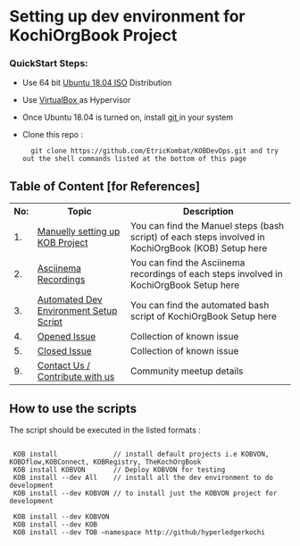 # Setting up dev environment for KochiOrgBook Project

### QuickStart Steps:
* Use 64 bit <a href="https://ubuntu.com/download/desktop/thank-you?version=18.04.3&architecture=amd64">Ubuntu 18.04 ISO</a> Distribution 
* Use <a href="https://download.virtualbox.org/virtualbox/6.0.14/VirtualBox-6.0.14-133895-Win.exe">VirtualBox </a> as Hypervisor
* Once Ubuntu 18.04 is turned on, install <a href="https://github.com/EtricKombat/KOBDevOps/wiki/1.Manuel-Steps-to-setup-KOB">git </a>  in your system

* Clone this repo :
        
        git clone https://github.com/EtricKombat/KOBDevOps.git and try out the shell commands listed at the bottom of this page


 




## Table of Content [for References]

<table>
<tr><th>No:</th><th>Topic </th><th>Description</th></tr>
<tr><td>1.</td><td><a href="https://github.com/EtricKombat/KOBDevOps/wiki/1.Manuel-Steps-to-setup-KOB">Manuelly setting up KOB Project</a></td><td>You can find the Manuel steps (bash script) of each steps involved in KochiOrgBook (KOB) Setup here</td></tr>
<tr><td>2.</td><td><a href="https://github.com/EtricKombat/KOBDevOps/wiki/2.Asciinema-Recordings">Asciinema Recordings</a></td><td>You can find the Asciinema recordings of each steps involved in KochiOrgBook Setup here</td></tr><tr><td>3.</td><td><a href="https://github.com/EtricKombat/KOBDevOps/wiki/3.Automated-Scripts">Automated Dev Environment Setup Script</a></td><td>You can find the automated bash script of KochiOrgBook Setup here</td></tr>

<tr><td>4.</td><td><a href="https://github.com/EtricKombat/KOBDevOps/issues?q=is%3Aopen+is%3Aissue">Opened Issue</a></td><td>Collection of known issue</td></tr>
<tr><td>5.</td><td><a href="https://github.com/EtricKombat/KOBDevOps/issues?q=is%3Aissue+is%3Aclosed">Closed Issue</a></td><td>Collection of known issue</td></tr>

<tr><td>9.</td><td><a href="https://github.com/EtricKombat/KOBDevOps/wiki/Contact-us">Contact Us / Contribute with us</a></td><td>Community meetup details</td></tr>
</table>

## How to use the scripts 
The script should be executed in the listed formats : 

```code

 KOB install              // install default projects i.e KOBVON, KOBDflow,KOBConnect, KOBRegistry, TheKochOrgBook
 KOB install KOBVON       // Deploy KOBVON for testing
 KOB install --dev All    // install all the dev environment to do development
 KOB install --dev KOBVON // to install just the KOBVON project for development
 
 KOB install --dev KOBVON 
 KOB install --dev KOB      
 KOB install --dev TOB –namespace http://github/hyperledgerkochi
```
